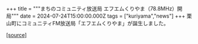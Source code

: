 +++
title = """まちのコミュニティ放送局 エフエムくりやま（78.8MHz）開局"""
date = 2024-07-24T15:00:00.000Z
tags = ["kuriyama","news"]
+++
栗山町にコミュニティFM放送局「エフエムくりやま」が誕生しました。

[[source]](https://www.town.kuriyama.hokkaido.jp/soshiki/53/28000.html)
